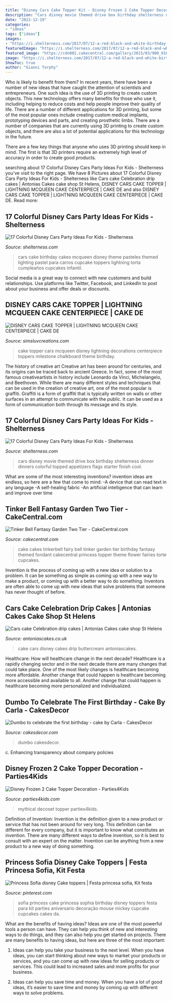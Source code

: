```yaml
---
title: "Disney Cars Cake Topper Kit - Disney Frozen 2 Cake Topper Decoration"
description: "Cars disney movie themed drive box birthday shelterness dinner dinners colorful topped appetizers flags starter finish cool"
date: "2022-12-19"
categories:
- "ideas"
tags: ["ideas"]
images:
- "https://i.shelterness.com/2017/07/12-a-red-black-and-white-birthday-cake-inspired-by-Cars.jpg"
featuredImage: "https://i.shelterness.com/2017/07/12-a-red-black-and-white-birthday-cake-inspired-by-Cars.jpg"
featured_image: "https://cdn001.cakecentral.com/gallery/2015/03/900_916260j9iF_tinker-bell-fantasy-garden-two-tier.jpg"
image: "https://i.shelterness.com/2017/07/12-a-red-black-and-white-birthday-cake-inspired-by-Cars.jpg"
ShowToc: true
author: "Gianni Torphy"
---
```



Who is likely to benefit from them?
In recent years, there have been a number of new ideas that have caught the attention of scientists and entrepreneurs. One such idea is the use of 3D printing to create custom objects. This new technology offers many benefits for those who use it, including helping to reduce costs and help people improve their quality of life.
There are a number of different applications for 3D printing, but some of the most popular ones include creating custom medical implants, prototyping devices and parts, and creating prosthetic limbs. There are a number of companies that are currently using 3D printing to create custom objects, and there are also a lot of potential applications for this technology in the future.

There are a few key things that anyone who uses 3D printing should keep in mind. The first is that 3D printers require an extremely high level of accuracy in order to create good products.

	

		
searching about 17 Colorful Disney Cars Party Ideas For Kids - Shelterness you've visit to the right page. We have 8 Pictures about 17 Colorful Disney Cars Party Ideas For Kids - Shelterness like Cars cake Celebration drip cakes | Antonias Cakes cake shop St Helens, DISNEY CARS CAKE TOPPER | LIGHTNING MCQUEEN CAKE CENTERPIECE | CAKE DE and also DISNEY CARS CAKE TOPPER | LIGHTNING MCQUEEN CAKE CENTERPIECE | CAKE DE. Read more:
		
    
## 17 Colorful Disney Cars Party Ideas For Kids - Shelterness

<img loading=lazy src="https://i.shelterness.com/2017/07/12-a-red-black-and-white-birthday-cake-inspired-by-Cars.jpg" onerror="this.onerror=null;this.src='https://tse4.mm.bing.net/th?id=OIP.J2mVog30YueL1mFlSX_nPQHaHa&amp;pid=15.1';" alt="17 Colorful Disney Cars Party Ideas For Kids - Shelterness">

_Source: shelterness.com_

>cars cake birthday cakes mcqueen disney theme pasteles themed lighting pastel para carros cupcake toppers lightning torta cumpleaños cupcakes infantil. 

	

Social media is a great way to connect with new customers and build relationships. Use platforms like Twitter, Facebook, and LinkedIn to post about your business and offer deals or discounts.

    
## DISNEY CARS CAKE TOPPER | LIGHTNING MCQUEEN CAKE CENTERPIECE | CAKE DE

<img loading=lazy src="https://cdn.shopify.com/s/files/1/2698/5968/products/disney_cars_cake_topper-01_1200x1200.png?v=1557360619" onerror="this.onerror=null;this.src='https://tse1.mm.bing.net/th?id=OIP.VBv2zrVr7I-ayOuYfRzdUAHaFk&amp;pid=15.1';" alt="DISNEY CARS CAKE TOPPER | LIGHTNING MCQUEEN CAKE CENTERPIECE | CAKE DE">

_Source: simsluvcreations.com_

>cake topper cars mcqueen disney lightning decorations centerpiece toppers milestone chalkboard theme birthday. 

	

The history of creative art
Creative art has been around for centuries, and its origins can be traced back to ancient Greece. In fact, some of the most famous creativeartists in history include Leonardo da Vinci, Michelangelo, and Beethoven. While there are many different styles and techniques that can be used in the creation of creative art, one of the most popular is graffiti. Graffiti is a form of graffiti that is typically written on walls or other surfaces in an attempt to communicate with the public. It can be used as a form of communication both through its message and its style.

    
## 17 Colorful Disney Cars Party Ideas For Kids - Shelterness

<img loading=lazy src="https://i.shelterness.com/2017/07/15-Cars-movie-themed-box-dinners-for-every-kid.jpg" onerror="this.onerror=null;this.src='https://tse3.mm.bing.net/th?id=OIP.R7MrboL6ihEooCrx98VlJwHaJ6&amp;pid=15.1';" alt="17 Colorful Disney Cars Party Ideas For Kids - Shelterness">

_Source: shelterness.com_

>cars disney movie themed drive box birthday shelterness dinner dinners colorful topped appetizers flags starter finish cool. 

	

What are some of the most interesting inventions?
invention ideas are endless, so here are a few that come to mind: 
-A device that can read text in any language 
-A self-healing fabric 
-An artificial intelligence that can learn and improve over time

    
## Tinker Bell Fantasy Garden Two Tier - CakeCentral.com

<img loading=lazy src="https://cdn001.cakecentral.com/gallery/2015/03/900_916260j9iF_tinker-bell-fantasy-garden-two-tier.jpg" onerror="this.onerror=null;this.src='https://tse1.mm.bing.net/th?id=OIP.l5eYe30HGyav89wau3OHAQHaLD&amp;pid=15.1';" alt="Tinker Bell Fantasy Garden Two Tier - CakeCentral.com">

_Source: cakecentral.com_

>cake cakes tinkerbell fairy bell tinker garden tier birthday fantasy themed fondant cakecentral princess topper theme flower fairies torte cupcakes. 

	

Invention is the process of coming up with a new idea or solution to a problem. It can be something as simple as coming up with a new way to make a product, or coming up with a better way to do something. Inventors are often able to come up with new ideas that solve problems that someone has never thought of before.

    
## Cars Cake Celebration Drip Cakes | Antonias Cakes Cake Shop St Helens

<img loading=lazy src="https://antoniascakes.co.uk/wp-content/uploads/2018/08/cars-cake-615x985.jpg" onerror="this.onerror=null;this.src='https://tse4.mm.bing.net/th?id=OIP.wtGBL6CZDeLsAA6szMWPqgHaL3&amp;pid=15.1';" alt="Cars cake Celebration drip cakes | Antonias Cakes cake shop St Helens">

_Source: antoniascakes.co.uk_

>cake cars disney cakes drip buttercream antoniascakes. 

	

Healthcare: How will healthcare change in the next decade?
Healthcare is a rapidly changing sector and in the next decade there are many changes that could take place. One of the most likely changes is healthcare becoming more affordable. Another change that could happen is healthcare becoming more accessible and available to all. Another change that could happen is healthcare becoming more personalized and individualized.

    
## Dumbo To Celebrate The First Birthday - Cake By Carla - CakesDecor

<img loading=lazy src="https://pic.cakesdecor.com/o/IMG_1757_dohkjv.jpg" onerror="this.onerror=null;this.src='https://tse1.mm.bing.net/th?id=OIP.3HJQoLY7KfCmTXYd30yl-QHaJ6&amp;pid=15.1';" alt="Dumbo to celebrate the first birthday - cake by Carla - CakesDecor">

_Source: cakesdecor.com_

>dumbo cakesdecor. 

	

c. Enhancing transparency about company policies 

    
## Disney Frozen 2 Cake Topper Decoration - Parties4Kids

<img loading=lazy src="http://www.parties4kids.com/mm5/graphics/00000001/DP24246.jpg" onerror="this.onerror=null;this.src='https://tse1.mm.bing.net/th?id=OIP.jD9BwzsTSvmmH3FtfNfTsgAAAA&amp;pid=15.1';" alt="Disney Frozen 2 Cake Topper Decoration - Parties4Kids">

_Source: parties4kids.com_

>mythical decoset topper parties4kids. 

	

Definition of Invention:
Invention is the definition given to a new product or service that has not been around for very long. This definition can be different for every company, but it is important to know what constitutes an invention. There are many different ways to define invention, so it is best to consult with an expert on the matter. Invention can be anything from a new product to a new way of doing something.

    
## Princess Sofia Disney Cake Toppers | Festa Princesa Sofia, Kit Festa

<img loading=lazy src="https://i.pinimg.com/originals/44/f1/1d/44f11d91288acff8f12e36578b13f4fb.jpg" onerror="this.onerror=null;this.src='https://tse3.mm.bing.net/th?id=OIP.phPOcfv9gzOC-iQ1kQAtfAHaKf&amp;pid=15.1';" alt="Princess Sofia disney Cake toppers | Festa princesa sofia, Kit festa">

_Source: pinterest.com_

>sofia princess cake princesa sophia birthday disney toppers festa para kit parties aniversario decoração mouse mickey cupcake cupcakes cakes da. 

	

What are the benefits of having ideas?
Ideas are one of the most powerful tools a person can have. They can help you think of new and interesting ways to do things, and they can also help you get started on projects. There are many benefits to having ideas, but here are three of the most important: 
1. Ideas can help you take your business to the next level. When you have ideas, you can start thinking about new ways to market your products or services, and you can come up with new ideas for selling products or services. This could lead to increased sales and more profits for your business. 

2. Ideas can help you save time and money. When you have a lot of good ideas, it’s easier to save time and money by coming up with different ways to solve problems.

